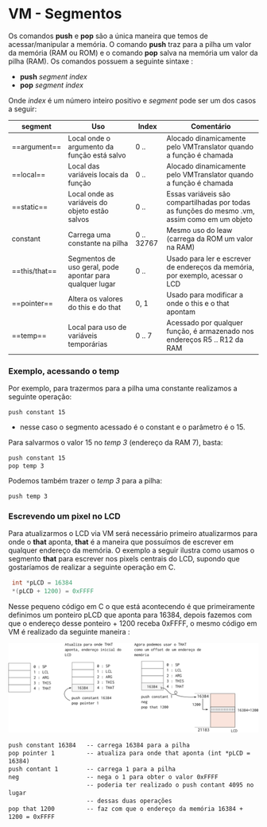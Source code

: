 # VM - Segmentos

Os comandos **push** e **pop** são a única maneira que temos de acessar/manipular a memória. O comando **push** traz para a pilha um valor da memória (RAM ou ROM) e o comando **pop** salva na memória um valor da pilha (RAM). Os comandos possuem a seguinte sintaxe :

- **push** *segment index*
- **pop**  *segment index*

Onde *index* é um número inteiro positivo e *segment* pode ser um dos casos a seguir:

| segment   | Uso                                                      | Index | Comentário                                                                                    |
|-----------|----------------------------------------------------------|-------------------|-----------------------------------------------------------------------------------------------|
| ==argument==  | Local onde o argumento da função está salvo              | 0 ..              | Alocado dinamicamente pelo VMTranslator quando a função é chamada                             |
| ==local==     | Local das variáveis locais da função                     | 0 ..              | Alocado dinamicamente pelo VMTranslator quando a função é chamada                             |
| ==static==    | Local onde as variáveis do objeto estão salvos           | 0 ..              | Essas variáveis são compartilhadas por todas as funções do mesmo .vm, assim como em um objeto |
| constant  | Carrega uma constante na pilha                           | 0 .. 32767        | Mesmo uso do leaw (carrega da ROM um valor na RAM)                                            |
| ==this/that== | Segmentos de uso geral, pode apontar para qualquer lugar | 0 ..              | Usado para ler e escrever de endereços da memória, por exemplo, acessar o LCD                 |
| ==pointer==   | Altera os valores do this e do that                      | 0, 1              | Usado para modificar a onde o this e o that apontam                                           |
| ==temp==      | Local para uso de variáveis temporárias                  | 0 .. 7            | Acessado por qualquer função, é armazenado nos endereços R5 .. R12 da RAM                     |

### Exemplo, acessando o temp

Por exemplo, para trazermos para a pilha uma constante realizamos a seguinte operação:

```
push constant 15
```

- nesse caso o segmento acessado é o constant e o parâmetro é o 15.

Para salvarmos o valor 15 no *temp 3* (endereço da RAM 7), basta:

```
push constant 15
pop temp 3
```

Podemos também trazer o *temp 3* para a pilha:

```
push temp 3
```

### Escrevendo um pixel no LCD

Para atualizarmos o LCD via VM será necessário primeiro atualizarmos para onde o **that** aponta, **that** é a maneira que possuímos de escrever em qualquer endereço da memória. O exemplo a seguir ilustra como usamos o segmento **that** para escrever nos pixels centrais do LCD, supondo que gostaríamos de realizar a seguinte operação em C.

``` c
 int *pLCD = 16384
 *(pLCD + 1200) = 0xFFFF
```

Nesse pequeno código em C o que está acontecendo é que primeiramente definimos um ponteiro pLCD que aponta para 16384, depois fazemos com que o endereço desse ponteiro + 1200 receba 0xFFFF, o mesmo código em VM é realizado da seguinte maneira :

![exemplo that atualizando LCD](figs/I-VM/that.svg)


```
push constant 16384   -- carrega 16384 para a pilha
pop pointer 1         -- atualiza para onde that aponta (int *pLCD = 16384)
push contant 1        -- carrega 1 para a pilha
neg                   -- nega o 1 para obter o valor 0xFFFF
                      -- poderia ter realizado o push contant 4095 no lugar
                      -- dessas duas operações
pop that 1200         -- faz com que o endereço da memória 16384 + 1200 = 0xFFFF
```

